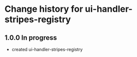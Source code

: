 # Change history for ui-handler-stripes-registry

## 1.0.0 In progress
 * created ui-handler-stripes-registry
